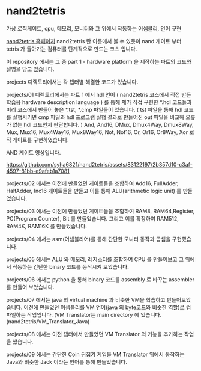 # nand2tetris
가상 로직게이트, cpu, 메모리, 모니터와 그 위에서 작동하는 어셈블리, 언어 구현

[nand2tetris 홈페이지](https://www.nand2tetris.org/)
nand2tetris 란 이름에서 볼 수 있듯이 nand 게이트 부터 tetris 가 돌아가는 컴퓨터를 단계적으로 만드는 코스 입니다.

이 repository 에서는 그 중 part 1 - hardware platform 을 제작하는 파트의 코드와 설명을 담고 있습니다.

projects 디렉토리에서는 각 챕터별 해결한 코드가 있습니다.

projects/01 디렉토리에서는 파트 1 에서 hdl 언어 ( nand2tetris 코스에서 직접 만든 학습용 hardware description language ) 를 통해 제가 직접 구현한 *.hdl 코드들과 미리 코스에서 만들어 놓은 *.tst, *.cmp 파일들이 있습니다. ( tst 파일을 통해 hdl 코드를 실행시키면 cmp 파일과 hdl 프로그램 실행 결과로 만들어진 out 파일을 비교해 오류가 없는 hdl 코드인지 판단합니다. )
And, And16, DMux, Dmux4Way, Dmux8Way, Mux, Mux16, Mux4Way16, Mux8Way16, Not, Not16, Or, Or16, Or8Way, Xor 로직 게이트를 구현하였습니다.

AND 게이트 영상입니다.


https://github.com/syha6821/nand2tetris/assets/83122197/2b357d10-c3af-4597-81bb-e9afeb1a7081



projects/02 에서는 이전에 만들었던 게이트들을 조합하여 Add16, FullAdder, HalfAdder, Inc16 게이트들을 만들고 이를 통해 ALU(arithmetic logic unit) 를 만들었습니다.

projects/03 에서는 이전에 만들었던 게이트들을 조합하여 RAM8, RAM64,Register, PC(Program Counter), Bit 를 만들었습니다. 그리고 이를 확장하여 RAM512, RAM4K, RAM16K 를 만들었습니다.

projects/04 에서는 asm(어셈블리어)를 통해 간단한 모니터 동작과 곱셈을 구현했습니다.

projects/05 에서는 ALU 와 메모리, 레지스터를 조합하여 CPU 를 만들어보고 그 위에서 작동하는 간단한 binary 코드를 동작시켜 보았습니다.

projects/06 에서는 python 을 통해 binary 코드를 assembly 로 바꾸는 assembler 를 만들어 보았습니다.

projects/07 에서는 java 의 virtual machine 과 비슷한 VM을 학습하고 만들어보았습니다. 이전에 만들었던 어셈블리를 VM 언어(java 의 byte코드와 비슷한 역할)로 컴파일하는 작업입니다. (VM Translator는 main directory 에 있습니다. (nand2tetris/VM_Translator_Java)

projects/08 에서는 이전 챕터에서 만들었던 VM Translator 의 기능을 추가하는 작업을 했습니다.

projects/09 에서는 간단한 Coin 뒤집기 게임을 VM Translator 위에서 동작하는 Java와 비슷한 Jack 이라는 언어를 통해 만들었습니다.
